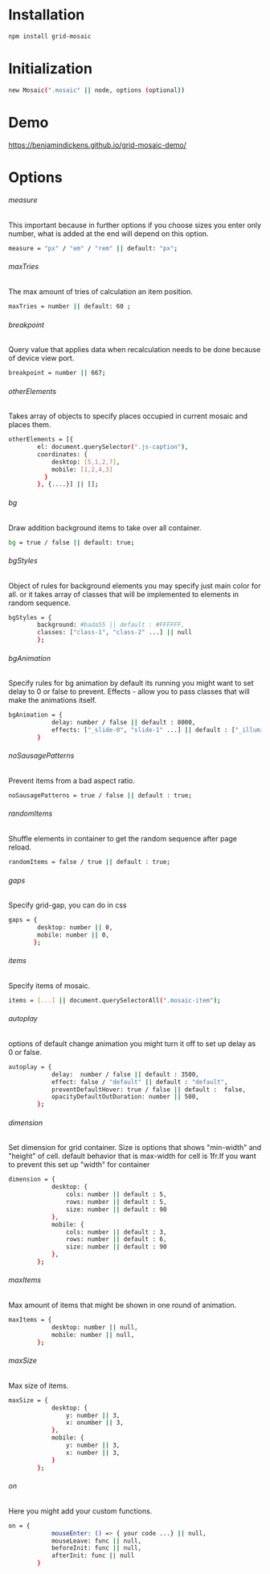 # Installation

```bash
npm install grid-mosaic
```

# Initialization

```bash
new Mosaic(".mosaic" || node, options (optional))
```

# Demo

https://benjamindickens.github.io/grid-mosaic-demo/


# Options

###### measure
This important because in further options if you choose sizes you enter only number,
what is added at the end will depend on this option.
```bash
measure = "px" / "em" / "rem" || default: "px";
```

###### maxTries
The max amount of tries of calculation an item position.
```bash
maxTries = number || default: 60 ;
```

###### breakpoint
Query value that applies data when recalculation needs to be done because of device view port.
```bash
breakpoint = number || 667;
```

###### otherElements
Takes array of objects to specify places occupied in current mosaic and places them.
```bash
otherElements = [{
        el: document.querySelector(".js-caption"),
        coordinates: {
            desktop: [5,1,2,7],
            mobile: [1,2,4,3]
          }
        }, {....}] || [];
```

###### bg
Draw addition background items to take over all container.
```bash
bg = true / false || default: true;
```

###### bgStyles
Object of rules for background elements you may specify just main color for all.
or it takes array of classes that will be implemented to elements in random sequence.
```bash
bgStyles = {
        background: #bada55 || default : #FFFFFF,
        classes: ["class-1", "class-2" ...] || null
        };
```

###### bgAnimation
Specify rules for bg animation by default its running you might want to set delay to 0 or false to prevent.
Effects - allow you to pass classes that will make the animations itself.
```bash
bgAnimation = {
            delay: number / false || default : 8000,
            effects: ["_slide-0", "slide-1" ...] || default : ["_illuminate-0", "_illuminate-1", "_illuminate-2", "_illuminate-3"]
        }
```

###### noSausagePatterns
Prevent items from a bad aspect ratio. 
```bash
noSausagePatterns = true / false || default : true;
```

###### randomItems
Shuffle elements in container to get the random sequence after page reload.
```bash
randomItems = false / true || default : true;
```

###### gaps
Specify grid-gap, you can do in css
```bash
gaps = {
        desktop: number || 0,
        mobile: number || 0,
       };
```

###### items
Specify items of mosaic.
```bash
items = [...] || document.querySelectorAll(".mosaic-item");
```

###### autoplay
options of default change animation you might turn it off to set up delay as 0 or false.
```bash
autoplay = {
            delay:  number / false || default : 3500,
            effect: false / "default" || default : "default",
            preventDefaultHover: true / false || default :  false,
            opacityDefaultOutDuration: number || 500,
        };
```

###### dimension
Set dimension for grid container. Size is options that shows "min-width" and "height" of cell.
default behavior that is max-width for cell is 1fr.If you want to prevent this set up "width" for container
```bash
dimension = {
            desktop: {
                cols: number || default : 5,
                rows: number || default : 5,
                size: number || default : 90
            },
            mobile: {
                cols: number || default : 3,
                rows: number || default : 6,
                size: number || default : 90
            },
        };
```

###### maxItems
Max amount of items that might be shown in one round of animation.
```bash
maxItems = {
            desktop: number || null,
            mobile: number || null,
        };
```

###### maxSize
Max size of items.
```bash
maxSize = {
            desktop: {
                y: number || 3,
                x: onumber || 3,
            },
            mobile: {
                y: number || 3,
                x: number || 3,
            }
        };
```

###### on
Here you might add your custom functions.
```bash
on = {
            mouseEnter: () => { your code ...} || null,
            mouseLeave: func || null,
            beforeInit: func || null,
            afterInit: func || null
        }
```